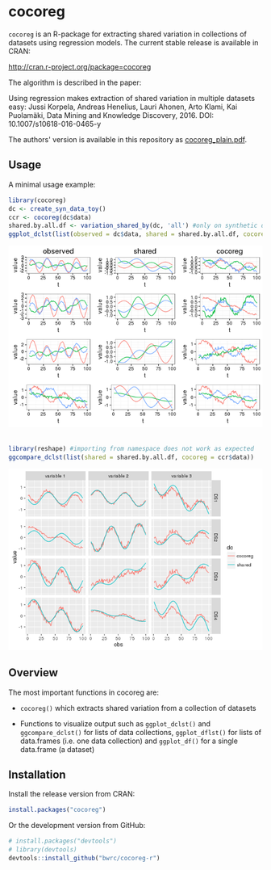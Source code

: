 <!-- README.md is generated from README.Rmd. Please edit that file -->
cocoreg
=======

`cocoreg` is an R-package for extracting shared variation in collections of datasets using regression models. The current stable release is available in CRAN:

<http://cran.r-project.org/package=cocoreg>

The algorithm is described in the paper:

Using regression makes extraction of shared variation in multiple datasets easy: Jussi Korpela, Andreas Henelius, Lauri Ahonen, Arto Klami, Kai Puolamäki, Data Mining and Knowledge Discovery, 2016. DOI: 10.1007/s10618-016-0465-y

The authors' version is available in this repository as [cocoreg\_plain.pdf](./docs/cocoreg_plain.pdf).

Usage
-----

A minimal usage example:

``` r
library(cocoreg)
dc <- create_syn_data_toy()
ccr <- cocoreg(dc$data)
shared.by.all.df <- variation_shared_by(dc, 'all') #only on synthetic datasets
ggplot_dclst(list(observed = dc$data, shared = shared.by.all.df, cocoreg = ccr$data))
```

![](README-unnamed-chunk-2-1.png)

``` r

library(reshape) #importing from namespace does not work as expected
ggcompare_dclst(list(shared = shared.by.all.df, cocoreg = ccr$data))
```

![](README-unnamed-chunk-2-2.png)

Overview
--------

The most important functions in cocoreg are:

-   `cocoreg()` which extracts shared variation from a collection of datasets

-   Functions to visualize output such as `ggplot_dclst()` and `ggcompare_dclst()` for lists of data collections, `ggplot_dflst()` for lists of data.frames (i.e. one data collection) and `ggplot_df()` for a single data.frame (a dataset)

Installation
------------

Install the release version from CRAN:

``` r
install.packages("cocoreg")
```

Or the development version from GitHub:

``` r
# install.packages("devtools")
# library(devtools)
devtools::install_github("bwrc/cocoreg-r")
```
